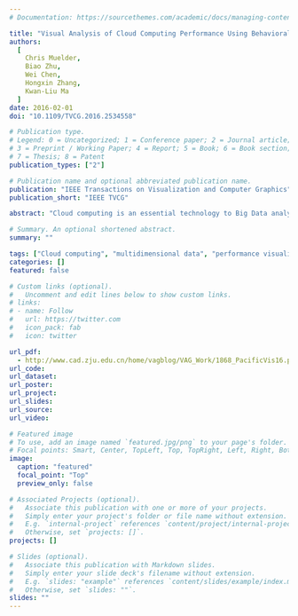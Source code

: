 ```yaml
---
# Documentation: https://sourcethemes.com/academic/docs/managing-content/

title: "Visual Analysis of Cloud Computing Performance Using Behavioral Lines."
authors:
  [
    Chris Muelder, 
    Biao Zhu, 
    Wei Chen, 
    Hongxin Zhang, 
    Kwan-Liu Ma
  ]
date: 2016-02-01
doi: "10.1109/TVCG.2016.2534558"

# Publication type.
# Legend: 0 = Uncategorized; 1 = Conference paper; 2 = Journal article;
# 3 = Preprint / Working Paper; 4 = Report; 5 = Book; 6 = Book section;
# 7 = Thesis; 8 = Patent
publication_types: ["2"]

# Publication name and optional abbreviated publication name.
publication: "IEEE Transactions on Visualization and Computer Graphics"
publication_short: "IEEE TVCG"

abstract: "Cloud computing is an essential technology to Big Data analytics and services. A cloud computing system is often comprised of a large number of parallel computing and storage devices. Monitoring the usage and performance of such a system is important for efficient operations, maintenance, and security. Tracing every application on a large cloud system is untenable due to scale and privacy issues. But profile data can be collected relatively efficiently by regularly sampling the state of the system, including properties such as CPU load, memory usage, network usage, and others, creating a set of multivariate time series for each system. Adequate tools for studying such large-scale, multidimensional data are lacking. In this paper, we present a visual based analysis approach to understanding and analyzing the performance and behavior of cloud computing systems. Our design is based on similarity measures and a layout method to portray the behavior of each compute node over time. When visualizing a large number of behavioral lines together, distinct patterns often appear suggesting particular types of performance bottleneck. The resulting system provides multiple linked views, which allow the user to interactively explore the data by examining the data or a selected subset at different levels of detail. Our case studies, which use datasets collected from two different cloud systems, show that this visual based approach is effective in identifying trends and anomalies of the systems."

# Summary. An optional shortened abstract.
summary: ""

tags: ["Cloud computing", "multidimensional data", "performance visualization", "visual analytics"]
categories: []
featured: false

# Custom links (optional).
#   Uncomment and edit lines below to show custom links.
# links:
# - name: Follow
#   url: https://twitter.com
#   icon_pack: fab
#   icon: twitter

url_pdf:
  - http://www.cad.zju.edu.cn/home/vagblog/VAG_Work/1868_PacificVis16.pdf
url_code:
url_dataset:
url_poster:
url_project:
url_slides:
url_source:
url_video:

# Featured image
# To use, add an image named `featured.jpg/png` to your page's folder.
# Focal points: Smart, Center, TopLeft, Top, TopRight, Left, Right, BottomLeft, Bottom, BottomRight.
image:
  caption: "featured"
  focal_point: "Top"
  preview_only: false

# Associated Projects (optional).
#   Associate this publication with one or more of your projects.
#   Simply enter your project's folder or file name without extension.
#   E.g. `internal-project` references `content/project/internal-project/index.md`.
#   Otherwise, set `projects: []`.
projects: []

# Slides (optional).
#   Associate this publication with Markdown slides.
#   Simply enter your slide deck's filename without extension.
#   E.g. `slides: "example"` references `content/slides/example/index.md`.
#   Otherwise, set `slides: ""`.
slides: ""
---
```

